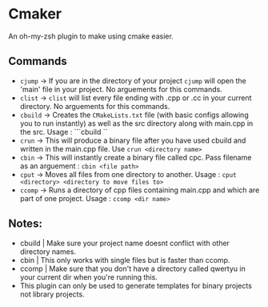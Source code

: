 # Cmaker
An oh-my-zsh plugin to make using cmake easier.

## Commands
* ```cjump``` -> If you are in the directory of your project ```cjump``` will open the 'main' file in your project. No arguements for this commands.
* ```clist``` -> ```clist``` will list every file ending with .cpp or .cc in your current directory.  No arguements for this commands.
* ```cbuild``` -> Creates the ```CMakeLists.txt``` file (with basic configs allowing you to run instantly) as well as the src directory along with main.cpp in the src. Usage : ```cbuild <project name>``
* ```crun``` -> This will produce a binary file after you have used cbuild and written in the main.cpp file. Use ```crun <directory name>```
* ```cbin``` -> This will instantly create a binary file called cpc. Pass filename as an arguement : ```cbin <file path>```
* ```cput``` -> Moves all files from one directory to another. Usage : ```cput <directory> <directory to move files to>```
* ```ccomp``` -> Runs a directory of cpp files containing main.cpp and which are part of one project. Usage : ```ccomp <dir name>```

## Notes:
* cbuild | Make sure your project name doesnt conflict with other directory names.
* cbin | This only works with single files but is faster than ccomp.
* ccomp | Make sure that you don't have a directory called qwertyu in your current dir when you're running this.
* This plugin can only be used to generate templates for binary projects not library projects.
